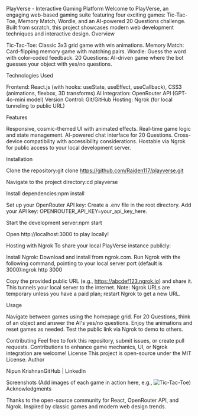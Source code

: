 PlayVerse - Interactive Gaming Platform
Welcome to PlayVerse, an engaging web-based gaming suite featuring four exciting games: Tic-Tac-Toe, Memory Match, Wordle, and an AI-powered 20 Questions challenge. Built from scratch, this project showcases modern web development techniques and interactive design.
Overview

Tic-Tac-Toe: Classic 3x3 grid game with win animations.
Memory Match: Card-flipping memory game with matching pairs.
Wordle: Guess the word with color-coded feedback.
20 Questions: AI-driven game where the bot guesses your object with yes/no questions.

Technologies Used

Frontend: React.js (with hooks: useState, useEffect, useCallback), CSS3 (animations, flexbox, 3D transforms)
AI Integration: OpenRouter API (GPT-4o-mini model)
Version Control: Git/GitHub
Hosting: Ngrok (for local tunneling to public URL)

Features

Responsive, cosmic-themed UI with animated effects.
Real-time game logic and state management.
AI-powered chat interface for 20 Questions.
Cross-device compatibility with accessibility considerations.
Hostable via Ngrok for public access to your local development server.

Installation

Clone the repository:git clone https://github.com/Raiden117/playverse.git


Navigate to the project directory:cd playverse


Install dependencies:npm install


Set up your OpenRouter API key:
Create a .env file in the root directory.
Add your API key: OPENROUTER_API_KEY=your_api_key_here.


Start the development server:npm start

Open http://localhost:3000 to play locally!

Hosting with Ngrok
To share your local PlayVerse instance publicly:

Install Ngrok: Download and install from ngrok.com.
Run Ngrok with the following command, pointing to your local server port (default is 3000):ngrok http 3000


Copy the provided public URL (e.g., https://abcdef123.ngrok.io) and share it. This tunnels your local server to the internet.
Note: Ngrok URLs are temporary unless you have a paid plan; restart Ngrok to get a new URL.

Usage

Navigate between games using the homepage grid.
For 20 Questions, think of an object and answer the AI's yes/no questions.
Enjoy the animations and reset games as needed.
Test the public link via Ngrok to demo to others.

Contributing
Feel free to fork this repository, submit issues, or create pull requests. Contributions to enhance game mechanics, UI, or Ngrok integration are welcome!
License
This project is open-source under the MIT License.
Author

Nipun KrishnanGitHub | LinkedIn

Screenshots
(Add images of each game in action here, e.g., ![Tic-Tac-Toe](screenshots/tictactoe.png))
Acknowledgments

Thanks to the open-source community for React, OpenRouter API, and Ngrok.
Inspired by classic games and modern web design trends.
